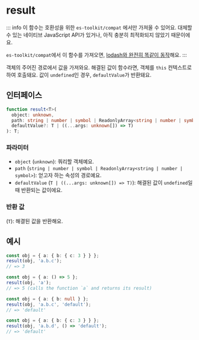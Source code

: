 # result

::: info
이 함수는 호환성을 위한 `es-toolkit/compat` 에서만 가져올 수 있어요. 대체할 수 있는 네이티브 JavaScript API가 있거나, 아직 충분히 최적화되지 않았기 때문이에요.

`es-toolkit/compat`에서 이 함수를 가져오면, [lodash와 완전히 똑같이 동작](../../../compatibility.md)해요.
:::

객체의 주어진 경로에서 값을 가져와요.
해결된 값이 함수라면, 객체를 `this` 컨텍스트로 하여 호출돼요.
값이 `undefined`인 경우, `defaultValue`가 반환돼요.

## 인터페이스

```typescript
function result<T>(
  object: unknown,
  path: string | number | symbol | ReadonlyArray<string | number | symbol>,
  defaultValue?: T | ((...args: unknown[]) => T)
): T;
```

### 파라미터

- `object` (`unknown`): 쿼리할 객체예요.
- `path` (`string | number | symbol | ReadonlyArray<string | number | symbol>`): 얻고자 하는 속성의 경로예요.
- `defaultValue` (`T | ((...args: unknown[]) => T)`): 해결된 값이 `undefined`일 때 반환되는 값이에요.

### 반환 값

(`T`): 해결된 값을 반환해요.

## 예시

```typescript
const obj = { a: { b: { c: 3 } } };
result(obj, 'a.b.c');
// => 3

const obj = { a: () => 5 };
result(obj, 'a');
// => 5 (calls the function `a` and returns its result)

const obj = { a: { b: null } };
result(obj, 'a.b.c', 'default');
// => 'default'

const obj = { a: { b: { c: 3 } } };
result(obj, 'a.b.d', () => 'default');
// => 'default'
```
